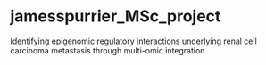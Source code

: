 # jamesspurrier_MSc_project
Identifying epigenomic regulatory interactions underlying renal cell carcinoma metastasis through multi-omic integration

